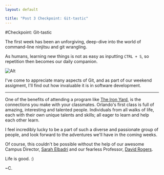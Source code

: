 ```yaml
---
layout: default

title: "Post 3 Checkpoint: Git-tastic"
---
```


#Checkpoint: Git-tastic

The first week has been an unforgiving, deep-dive into the world of command-line ninjitsu and git wrangling.

As humans, learning new things is not as easy as inputting `CTRL + S`, so repetition then becomes our daily companion.

![Alt](http://media.giphy.com/media/DYZL7ufnBxk2c/giphy.gif)

I've come to appreciate many aspects of Git, and as part of our weekend assigment, I'll find out how invaluable it is in software development.

* * * 

One of the benefits of attending a program like [The Iron Yard](http://www.theironyard.com/refer), is the connections you make with your classmates. Orlando's first class is full of amazing, interesting and talented people.
Individuals from all walks of life, each with their own unique talents and skills; all eager to learn and help each other learn.

I feel incredibly lucky to be a part of such a diverse and passionate group of people, and look forward to the adventures we'll have in the coming weeks.

Of course, this couldn't be possible without the help of our awesome Campus Director, [Sarah Elbadri](https://twitter.com/thebadri) and our fearless Professor, [David Rogers](http://about.me/al_the_x).


Life is good. :)

~C.
